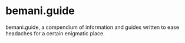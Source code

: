 # bemani.guide

bemani.guide, a compendium of information and guides written to ease headaches for a certain enigmatic place. 
